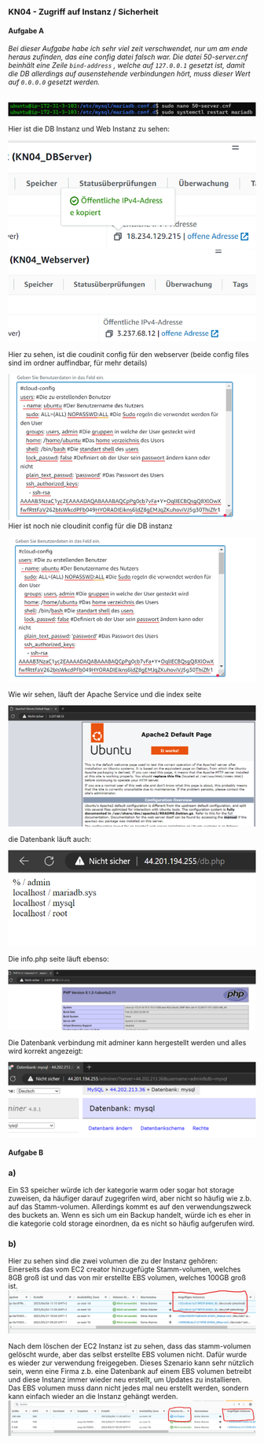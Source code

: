 ### KN04 - Zugriff auf Instanz / Sicherheit

#### Aufgabe A
###### Bei dieser Aufgabe habe ich sehr viel zeit verschwendet, nur um am ende heraus zufinden, das eine config datei falsch war. Die datei 50-server.cnf beinhält eine Zeile ```bind-address``` , welche auf ```127.0.0.1``` gesetzt ist, damit die DB allerdings auf ausenstehende verbindungen hört, muss dieser Wert auf ```0.0.0.0``` gesetzt werden.
![adminer](/KN04/KN04_A_DBfix.png)  


Hier ist die DB Instanz und Web Instanz zu sehen:  

![Instanz](/KN04/KN04_A_dbInstanz.png)  
![Instanz](/KN04/KN04_A_webInstanz.png)  


Hier zu sehen, ist die coudinit config für den webserver (beide config files sind im ordner auffindbar, für mehr details)  

![CloudInitConfig](/KN04/KN04_A_cloudConfig.png)  
Hier ist noch nie cloudinit config für die DB instanz  

![CloudInitConfigDB](/KN04/KN04_A_cloudConfigDB.png)

Wie wir sehen, läuft der Apache Service und die index seite  

![apache](/KN04/KN04_A_apache.png)  

die Datenbank läuft auch:   

![dbPhP](/KN04/KN04_A_dbPHP.png)  

Die info.php seite läuft ebenso:  

![infoPhP](/KN04/KN04_A_infophp.png)  

Die Datenbank verbindung mit adminer kann hergestellt werden und alles wird korrekt angezeigt:  

![adminer](/KN04/KN04_A_adminerDB.png)  


#### Aufgabe B

### a)  
Ein S3 speicher würde ich der kategorie warm oder sogar hot storage zuweisen, da häufiger darauf zugegrifen wird, aber nicht so häufig wie z.b. auf das Stamm-volumen. Allerdings kommt es auf den verwendungszweck des buckets an. Wenn es sich um ein Backup handelt, würde ich es eher in die kategorie cold storage einordnen, da es nicht so häufig aufgerufen wird.

### b)
Hier zu sehen sind die zwei volumen die zu der Instanz gehören:  
Einerseits das vom EC2 creator hinzugefügte Stamm-volumen, welches 8GB groß ist und das von mir erstellte EBS volumen, welches 100GB groß ist.
![volumes](/KN04/S3_volumes.png)  

Nach dem löschen der EC2 Instanz ist zu sehen, dass das stamm-volumen gelöscht wurde, aber das selbst erstellte EBS volumen nicht.
Dafür wurde es wieder zur verwendung freigegeben.
Dieses Szenario kann sehr nützlich sein, wenn eine Firma z.b. eine Datenbank auf einem EBS volumen betreibt und diese Instanz immer wieder neu erstellt, um Updates zu installieren.
Das EBS volumen muss dann nicht jedes mal neu erstellt werden, sondern kann einfach wieder an die Instanz gehängt werden.
![volumes](/KN04/S3_Volumes_after.png)  
